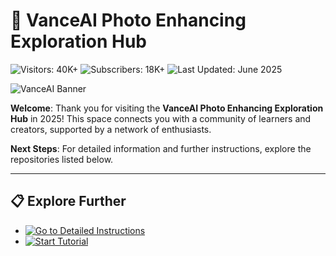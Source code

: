 # 📸 VanceAI Photo Enhancing Exploration Hub  

![Visitors: 40K+](https://img.shields.io/badge/Visitors-40K+-ff9f43)  ![Subscribers: 18K+](https://img.shields.io/badge/Subscribers-18K+-6ab04c)  ![Last Updated: June 2025](https://img.shields.io/badge/Last_Updated-June_2025-3498db)

![VanceAI Banner](https://camo.githubusercontent.com/2581964dac0da1a92fc3e815ca9b63091f6e93e1aecf5b1db061f25a735e4576/68747470733a2f2f70656e6a692e636f2f77702d636f6e74656e742f75706c6f6164732f323032342f30352f56616e63652d41492d412d47616d652d4368616e6765722d696e2d4172746966696369616c2d496e74656c6c6967656e63652e6a70672e77656270)

**Welcome**: Thank you for visiting the **VanceAI Photo Enhancing Exploration Hub** in 2025! This space connects you with a community of learners and creators, supported by a network of enthusiasts.

**Next Steps**: For detailed information and further instructions, explore the repositories listed below.

---

## 📋 Explore Further  

- [![Go to Detailed Instructions](https://img.shields.io/badge/Go_to_Detailed_Instructions-NOW-blueviolet)](https://github.com/VanceAIPhotoEnhancingCommunity/.github)  
- [![Start Tutorial](https://img.shields.io/badge/Start_Tutorial-NOW-blueviolet)](https://github.com/VanceAIPhotoEnhancingCommunity/.github)  
